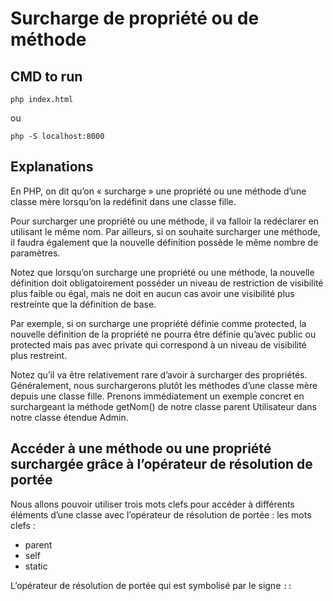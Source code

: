 # Surcharge de propriété ou de méthode

## CMD to run

`php index.html`

ou

`php -S localhost:8000`

## Explanations

En PHP, on dit qu’on « surcharge » une propriété ou une méthode d’une classe mère lorsqu’on la redéfinit dans une classe fille.

Pour surcharger une propriété ou une méthode, il va falloir la redéclarer en utilisant le même nom. Par ailleurs, si on souhaite surcharger une méthode, il faudra également que la nouvelle définition possède le même nombre de paramètres.

Notez que lorsqu’on surcharge une propriété ou une méthode, la nouvelle définition doit obligatoirement posséder un niveau de restriction de visibilité plus faible ou égal, mais ne doit en aucun cas avoir une visibilité plus restreinte que la définition de base.

Par exemple, si on surcharge une propriété définie comme protected, la nouvelle définition de la propriété ne pourra être définie qu’avec public ou protected mais pas avec private qui correspond à un niveau de visibilité plus restreint.

Notez qu’il va être relativement rare d’avoir à surcharger des propriétés. Généralement, nous surchargerons plutôt les méthodes d’une classe mère depuis une classe fille. Prenons immédiatement un exemple concret en surchargeant la méthode getNom() de notre classe parent Utilisateur dans notre classe étendue Admin.

## Accéder à une méthode ou une propriété surchargée grâce à l’opérateur de résolution de portée

Nous allons pouvoir utiliser trois mots clefs pour accéder à différents éléments d’une classe avec l’opérateur de résolution de portée : les mots clefs :

- parent 
- self 
- static

L’opérateur de résolution de portée qui est symbolisé par le signe `::`